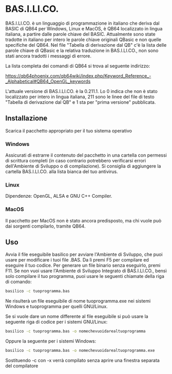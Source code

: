 # BAS.I.LI.CO.


BAS.I.LI.CO. è un linguaggio di programmazione in italiano che deriva dal BASIC di QB64 per Windows, Linux e MacOS, è QB64 localizzato in lingua italiana, a partire dalle parole chiave del BASIC. Attualmente sono state tradotte in italiano per intero le parole chiave originali QBasic e non quelle specifiche del QB64. Nel file "Tabella di derivazione dal QB" c'è la lista delle parole chiave di QBasic e la relativa traduzione in BAS.I.LI.CO., non sono stati ancora tradotti i messaggi di errore.

La lista completa dei comandi di QB64 si trova al seguente indirizzo:

https://qb64phoenix.com/qb64wiki/index.php/Keyword_Reference_-_Alphabetical#QB64_OpenGL_keywords

L'attuale versione di BAS.I.LI.CO. è la 0.211.1. Lo 0 indica che non è stato localizzato per intero in lingua italiana, 211 sono le linee del file di testo "Tabella di derivazione dal QB" e 1 sta per "prima versione" pubblicata.

## Installazione

Scarica il pacchetto appropriato per il tuo sistema operativo

### Windows

Assicurati di estrarre il contenuto del pacchetto in una cartella con permessi di scrittura completi (in caso contrario potrebbero verificarsi errori dell'Ambiente di Sviluppo o di compilazione). Si consiglia di aggiungere la cartella BAS.I.LI.CO. alla lista bianca del tuo antivirus.

### Linux

Dipendenze: OpenGL, ALSA e GNU C++ Compiler.

### MacOS

Il pacchetto per MacOS non è stato ancora predisposto, ma chi vuole può dai sorgenti compilarlo, tramite QB64.

## Uso

Avvia il file eseguibile basilico per avviare l'Ambiente di Sviluppo, che puoi usare per modificare i tuoi file .BAS. Da lì premi F5 per compilare ed eseguire il tuo codice. Per generare un file binario senza eseguirlo, premi F11. Se non vuoi usare l'Ambiente di Sviluppo Integrato di BAS.I.LI.CO., bensì solo compilare il tuo programma, puoi usare le seguenti chiamate della riga di comando:

```bash
basilico -c tuoprogramma.bas
```

Ne risulterà un file eseguibile di nome tuoprogramma.exe nei sistemi Windows e tuoprogramma per quelli GNU/Linux.

Se si vuole dare un nome differente al file eseguibile si può usare la seguente riga di codice per i sistemi GNU/Linux:

```bash
basilico -c tuoprogramma.bas -o nomechevuoidarealtuoprogramma
```

Oppure la seguente per i sistemi Windows:

```bash
basilico -c tuoprogramma.bas -o nomechevuoidarealtuoprogramma.exe
```

Sostituendo -c con -x verrà compilato senza aprire una finestra separata del compilatore
